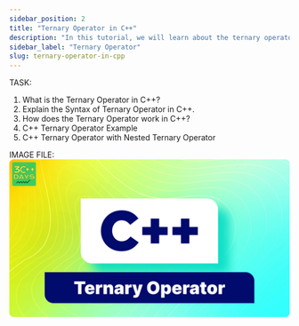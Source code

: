 ```yaml
---
sidebar_position: 2
title: "Ternary Operator in C++"
description: "In this tutorial, we will learn about the ternary operator in C++ programming with the help of examples. The ternary operator is a conditional operator that returns a value based on the condition."
sidebar_label: "Ternary Operator"
slug: ternary-operator-in-cpp
---
```


TASK:

1. What is the Ternary Operator in C++?
2. Explain the Syntax of Ternary Operator in C++.
3. How does the Ternary Operator work in C++?
4. C++ Ternary Operator Example
5. C++ Ternary Operator with Nested Ternary Operator


IMAGE FILE:
![Ternary in CPP](../../static/img/day-07/ternary-operator.png)

